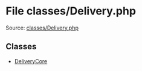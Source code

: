 File classes/Delivery.php
=========

Source: [classes/Delivery.php](https://github.com/PrestaShop/PrestaShop/blob/1.5.0.2/classes/Delivery.php)


Classes
-------

* [DeliveryCore](class.DeliveryCore.md)

